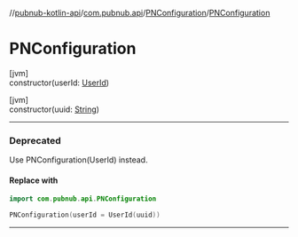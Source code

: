 //[pubnub-kotlin-api](../../../index.md)/[com.pubnub.api](../index.md)/[PNConfiguration](index.md)/[PNConfiguration](-p-n-configuration.md)

# PNConfiguration

[jvm]\
constructor(userId: [UserId](../../../../../pubnub-core/pubnub-core-api/pubnub-core-api/com.pubnub.api/-user-id/index.md))

[jvm]\
constructor(uuid: [String](https://kotlinlang.org/api/latest/jvm/stdlib/kotlin/-string/index.html))

---

### Deprecated

Use PNConfiguration(UserId) instead.

#### Replace with

```kotlin
import com.pubnub.api.PNConfiguration

```
```kotlin
PNConfiguration(userId = UserId(uuid))
```
---
